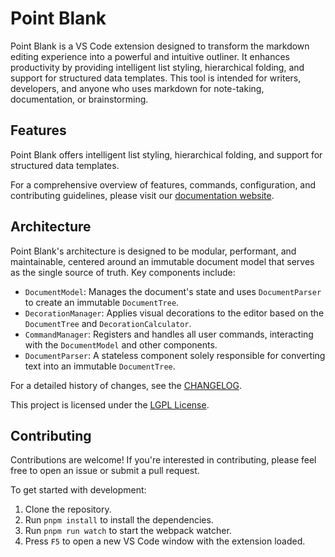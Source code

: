 # Point Blank

Point Blank is a VS Code extension designed to transform the markdown editing experience into a powerful and intuitive outliner. It enhances productivity by providing intelligent list styling, hierarchical folding, and support for structured data templates. This tool is intended for writers, developers, and anyone who uses markdown for note-taking, documentation, or brainstorming.

## Features

Point Blank offers intelligent list styling, hierarchical folding, and support for structured data templates.

For a comprehensive overview of features, commands, configuration, and contributing guidelines, please visit our [documentation website](https://ryanncode.github.io/point-blank/).

## Architecture

Point Blank's architecture is designed to be modular, performant, and maintainable, centered around an immutable document model that serves as the single source of truth. Key components include:

*   `DocumentModel`: Manages the document's state and uses `DocumentParser` to create an immutable `DocumentTree`.
*   `DecorationManager`: Applies visual decorations to the editor based on the `DocumentTree` and `DecorationCalculator`.
*   `CommandManager`: Registers and handles all user commands, interacting with the `DocumentModel` and other components.
*   `DocumentParser`: A stateless component solely responsible for converting text into an immutable `DocumentTree`.

For a detailed history of changes, see the [CHANGELOG](CHANGELOG.md).

This project is licensed under the [LGPL License](LICENSE.md).

## Contributing

Contributions are welcome! If you're interested in contributing, please feel free to open an issue or submit a pull request.

To get started with development:

1.  Clone the repository.
2.  Run `pnpm install` to install the dependencies.
3.  Run `pnpm run watch` to start the webpack watcher.
4.  Press `F5` to open a new VS Code window with the extension loaded.